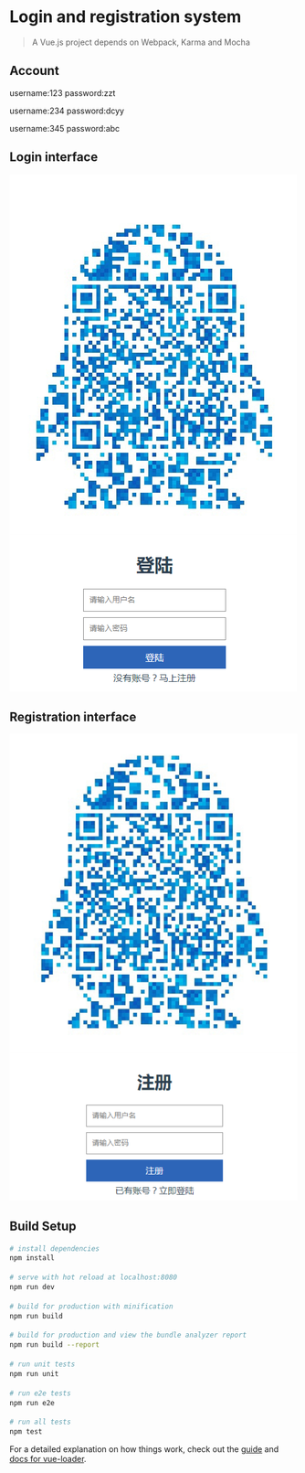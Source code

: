 # Login and registration system

> A Vue.js project depends on Webpack, Karma and Mocha

## Account
username:123
password:zzt

username:234
password:dcyy

username:345
password:abc


## Login interface
![](https://github.com/zztttt/SE-Project-Vue-Frame/blob/master/image/1.png)  

## Registration interface
![](https://github.com/zztttt/SE-Project-Vue-Frame/blob/master/image/2.png)  


## Build Setup

``` bash
# install dependencies
npm install

# serve with hot reload at localhost:8080
npm run dev

# build for production with minification
npm run build

# build for production and view the bundle analyzer report
npm run build --report

# run unit tests
npm run unit

# run e2e tests
npm run e2e

# run all tests
npm test
```

For a detailed explanation on how things work, check out the [guide](http://vuejs-templates.github.io/webpack/) and [docs for vue-loader](http://vuejs.github.io/vue-loader).
